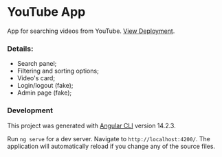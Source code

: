 # YouTube App

App for searching videos from YouTube. <a href="https://sashapt.github.io/You-tube-App/auth">View Deployment</a>.

### Details:
- Search panel;
- Filtering and sorting options;
- Video's card;
- Login/logout (fake);
- Admin page (fake);

### Development

This project was generated with [Angular CLI](https://github.com/angular/angular-cli) version 14.2.3.

Run `ng serve` for a dev server. Navigate to `http://localhost:4200/`. The application will automatically reload if you change any of the source files.







